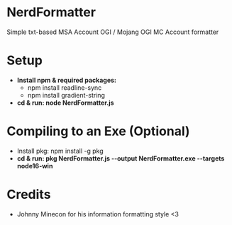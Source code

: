 # NerdFormatter
Simple txt-based MSA Account OGI / Mojang OGI MC Account formatter

# Setup
- **Install npm & required packages:**
    - npm install readline-sync
    - npm install gradient-string
- **cd <directory> & run: node NerdFormatter.js**

# Compiling to an Exe (Optional)
- Install pkg: npm install -g pkg
- **cd <directory> & run: pkg NerdFormatter.js --output NerdFormatter.exe --targets node16-win**

# Credits
- Johnny Minecon for his information formatting style <3
